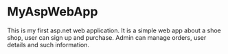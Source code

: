 # MyAspWebApp
This is my first asp.net web application. It is a simple web app about a shoe shop, user can sign up and purchase. Admin can manage orders, user details and such information.
